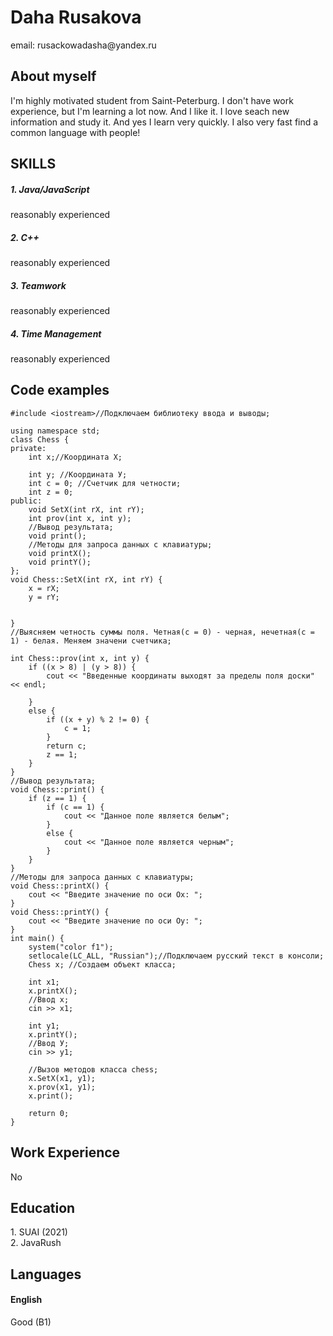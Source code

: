<h1> Daha Rusakova </h1>

<p>email: rusackowadasha@yandex.ru </p>
<h2>About myself</h2>
<p>I'm highly motivated student from Saint-Peterburg. 
I don't have work experience, but I'm learning a lot now. And I like it. I love seach new information and study it. 
And yes I learn very quickly. 
I also very fast find a common language with people!</p>

<h2> SKILLS </h2>
<h5>1. Java/JavaScript </h5> 
    reasonably experienced
<h5>2. C++ </h5> 
    reasonably experienced
<h5>3. Teamwork </h5> 
    reasonably experienced
<h5>4. Time Management </h5> 
    reasonably experienced

<h2>Code examples</h2>



```
#include <iostream>//Подключаем библиотеку ввода и выводы;

using namespace std;
class Chess {
private:
	int x;//Координата Х;
  
	int y; //Координата У;
	int c = 0; //Счетчик для четности;
	int z = 0;
public:
	void SetX(int rX, int rY);
	int prov(int x, int y);
	//Вывод результата;
	void print(); 
	//Методы для запроса данных с клавиатуры;
	void printX();
	void printY();
};
void Chess::SetX(int rX, int rY) {
	x = rX;
	y = rY;
	
	
}
//Выясняем четность суммы поля. Четная(с = 0) - черная, нечетная(с = 1) - белая. Меняем значени счетчика;

int Chess::prov(int x, int y) {
	if ((x > 8) | (y > 8)) {
		cout << "Введенные координаты выходят за пределы поля доски" << endl;
		
	}
	else {
		if ((x + y) % 2 != 0) {
			c = 1;
		}
		return c;
		z == 1;
	}
}
//Вывод результата;
void Chess::print() {
	if (z == 1) {
		if (c == 1) {
			cout << "Данное поле является белым";
		}
		else {
			cout << "Данное поле является черным";
		}
	}
}
//Методы для запроса данных с клавиатуры;
void Chess::printX() {
	cout << "Введите значение по оси Ох: ";
}
void Chess::printY() {
	cout << "Введите значение по оси Оу: ";
}
int main() {
	system("color f1");
	setlocale(LC_ALL, "Russian");//Подключаем русский текст в консоли;
	Chess x; //Создаем объект класса;
	
	int x1;
	x.printX();
	//Ввод х;
	cin >> x1; 

	int y1;
	x.printY();
	//Ввод У;
	cin >> y1;

	//Вызов методов класса chess;
	x.SetX(x1, y1);
	x.prov(x1, y1);
	x.print();

	return 0;
}
```
<h2> Work Experience </h2>
No

<h2>Education </h2>
1. SUAI (2021)
<br>
2. JavaRush

<h2> Languages </h2>
<h4>English</h4>
Good (B1)

